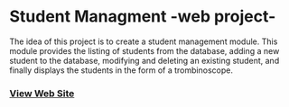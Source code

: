 # Student Managment -web project-

The idea of this project is to create a student management module. This module provides the listing of students from the database, adding a new student to the database, modifying and deleting an existing student, and finally displays the students in the form of a trombinoscope.

<h3>
  <a href="http://ez7mz-iid.epizy.com/index.php">View Web Site</a>
</h3>
